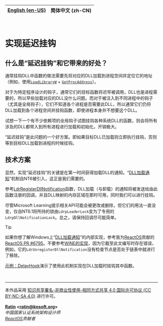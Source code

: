 | [English (en-US)](./README.md) | **简体中文 (zh-CN)** |
| --- | --- |

&nbsp;

# 实现延迟挂钩

## 什么是“延迟挂钩”和它带来的好处？

通常挂钩DLL中函数的做法需要先将对应的DLL加载到进程空间并定位它的地址（例如，使用[`LoadLibraryW`](https://learn.microsoft.com/en-us/windows/win32/api/libloaderapi/nf-libloaderapi-loadlibraryw) + [`GetProcAddress`](https://learn.microsoft.com/en-us/windows/win32/api/libloaderapi/nf-libloaderapi-getprocaddress)）。

对于为特定程序设计的钩子，通常它们的目标函数将迟早被调用，DLL也是进程需要的，所以早些加载对应的DLL没什么问题。而对于被注入到不同进程中的钩子（尤其是全局钩子），它们不知道各个进程是否需要此DLL，所以通常它们仍将DLL加载到各个进程空间并挂钩函数，即使进程本身并不想要这个DLL。

试想一下一个有不少依赖项的全局钩子试图挂钩各种系统DLL的函数，则会将所有涉及的DLL都带入到所有进程进行加载和初始化，开销极大。

“延迟挂钩”是此问题的一个好方案。即如果目标DLL已加载则立即执行挂钩，否则等到目标DLL加载到进程的时候挂钩。

## 技术方案

显然，实现“延迟挂钩”的关键是在第一时间获得加载DLL的通知。“[DLL加载通知](https://learn.microsoft.com/en-us/windows/win32/devnotes/dll-load-notification)”机制自NT6被引入，这正是我们需要的。

参考[LdrRegisterDllNotification](https://learn.microsoft.com/en-us/windows/win32/devnotes/ldrregisterdllnotification)函数，DLL加载（与卸载）的通知将被发送给由此函数注册的回调，并且DLL映射的内存区域在那时可用，同时我们可以进行挂钩。

尽管Microsoft Learning提示相关API可能会被更改或删除，但它们的用法一直没变，仅自NT6.1将所持的锁由`LdrpLoaderLock`变为了专用的`LdrpDllNotificationLock`。总之，请保持回调尽可能简单。

> [!TIP]
> 如果你想了解Windows上“[DLL加载通知](https://learn.microsoft.com/en-us/windows/win32/devnotes/dll-load-notification)”的内部实现，参考我为[ReactOS](https://github.com/reactos/reactos)贡献的[ReactOS PR #6795](https://github.com/reactos/reactos/pull/6795)。不要参考[WINE的实现](https://gitlab.winehq.org/wine/wine/-/commit/4c13e1765f559b322d8c071b2e23add914981db7)，因为它截至此文编写时存在错误，例如，它的`LdrUnregisterDllNotification`没有检查节点是否处于链表中就进行了移除。

[示例：DelayHook](../../../Source/Demo/DelayHook.c)演示了使用此机制实现在DLL加载时挂钩其中函数。

<br>
<hr>

本作品采用 [知识共享署名-非商业性使用-相同方式共享 4.0 国际许可协议 (CC BY-NC-SA 4.0)](http://creativecommons.org/licenses/by-nc-sa/4.0/) 进行许可。  
<br>
**[Ratin](https://github.com/RatinCN) &lt;[<ratin@knsoft.org>](mailto:ratin@knsoft.org)&gt;**  
*中国国家认证系统架构设计师*  
*[ReactOS](https://github.com/reactos/reactos)贡献者*
